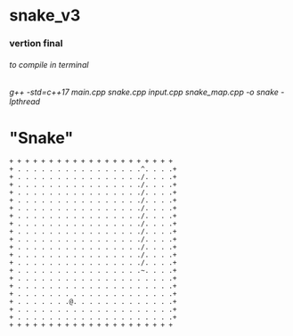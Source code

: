 # snake_v3
### vertion final

###### to compile in terminal

###### g++ -std=c++17 main.cpp snake.cpp input.cpp snake_map.cpp -o snake -lpthread

# "Snake"

```{.REPL}
+ + + + + + + + + + + + + + + + + + + + + 
+ . . . . . . . . . . . . . . . .^. . . .+
+ . . . . . . . . . . . . . . . ./. . . .+
+ . . . . . . . . . . . . . . . ./. . . .+
+ . . . . . . . . . . . . . . . ./. . . .+
+ . . . . . . . . . . . . . . . ./. . . .+
+ . . . . . . . . . . . . . . . ./. . . .+
+ . . . . . . . . . . . . . . . ./. . . .+
+ . . . . . . . . . . . . . . . ./. . . .+
+ . . . . . . . . . . . . . . . ./. . . .+
+ . . . . . . . . . . . . . . . ./. . . .+
+ . . . . . . . . . . . . . . . ./. . . .+
+ . . . . . . . . . . . . . . . ./. . . .+
+ . . . . . . . . . . . . . . . ./. . . .+
+ . . . . . . . . . . . . . . . .~. . . .+
+ . . . . . . . . . . . . . . . . . . . .+
+ . . . . . . . . . . . . . . . . . . . .+
+ . . . . . . . . . . . . . . . . . . . .+
+ . . . . . . .@. . . . . . . . . . . . .+
+ . . . . . . . . . . . . . . . . . . . .+
+ . . . . . . . . . . . . . . . . . . . .+
+ + + + + + + + + + + + + + + + + + + + + 
```
